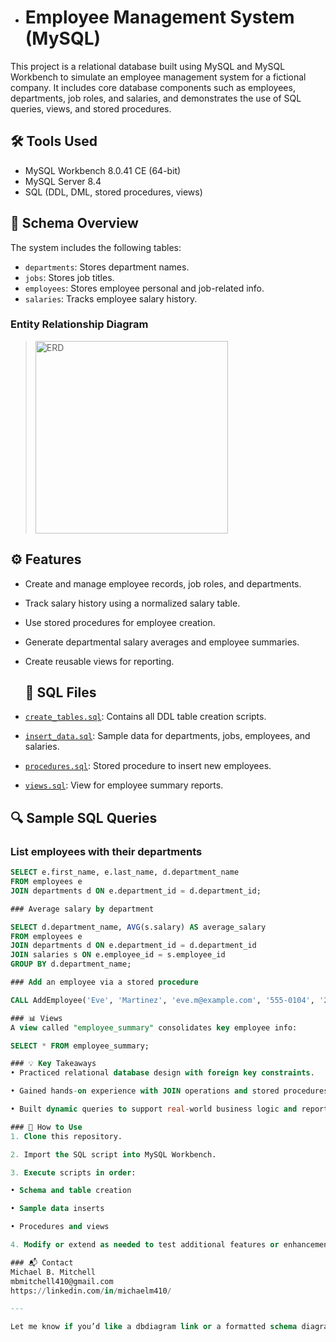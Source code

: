 - # Employee Management System (MySQL)

This project is a relational database built using MySQL and MySQL Workbench to simulate an employee management system for a fictional company. It includes core database components such as employees, departments, job roles, and salaries, and demonstrates the use of SQL queries, views, and stored procedures.

## 🛠 Tools Used

- MySQL Workbench 8.0.41 CE (64-bit)
- MySQL Server 8.4
- SQL (DDL, DML, stored procedures, views)

## 📁 Schema Overview

The system includes the following tables:

- `departments`: Stores department names.
- `jobs`: Stores job titles.
- `employees`: Stores employee personal and job-related info.
- `salaries`: Tracks employee salary history.

### Entity Relationship Diagram

> <img width="308" alt="ERD" src="https://github.com/user-attachments/assets/64656370-df95-426e-8383-d29ba330f29b" />

## ⚙️ Features

- Create and manage employee records, job roles, and departments.
- Track salary history using a normalized salary table.
- Use stored procedures for employee creation.
- Generate departmental salary averages and employee summaries.
- Create reusable views for reporting.

  ## 📂 SQL Files

- [`create_tables.sql`](./create_tables.sql): Contains all DDL table creation scripts.
- [`insert_data.sql`](./insert_data.sql): Sample data for departments, jobs, employees, and salaries.
- [`procedures.sql`](./procedures.sql): Stored procedure to insert new employees.
- [`views.sql`](./views.sql): View for employee summary reports.

## 🔍 Sample SQL Queries

### List employees with their departments
```sql
SELECT e.first_name, e.last_name, d.department_name
FROM employees e
JOIN departments d ON e.department_id = d.department_id;

### Average salary by department

SELECT d.department_name, AVG(s.salary) AS average_salary
FROM employees e
JOIN departments d ON e.department_id = d.department_id
JOIN salaries s ON e.employee_id = s.employee_id
GROUP BY d.department_name;

### Add an employee via a stored procedure

CALL AddEmployee('Eve', 'Martinez', 'eve.m@example.com', '555-0104', '2023-05-01', 1, 1, 1);

### 📊 Views
A view called "employee_summary" consolidates key employee info:

SELECT * FROM employee_summary;

### 💡 Key Takeaways
• Practiced relational database design with foreign key constraints.

• Gained hands-on experience with JOIN operations and stored procedures.

• Built dynamic queries to support real-world business logic and reporting.

### 📂 How to Use
1. Clone this repository.

2. Import the SQL script into MySQL Workbench.

3. Execute scripts in order:

• Schema and table creation

• Sample data inserts

• Procedures and views

4. Modify or extend as needed to test additional features or enhancements.

### 📬 Contact
Michael B. Mitchell
mbmitchell410@gmail.com
https://linkedin.com/in/michaelm410/

---

Let me know if you’d like a dbdiagram link or a formatted schema diagram to add!
